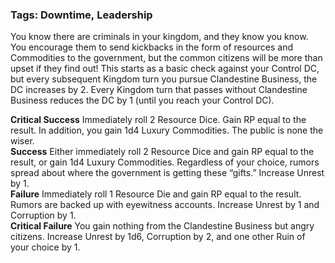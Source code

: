 ### Tags: Downtime, Leadership

You know there are criminals in your kingdom, and they know you know. You encourage them to send kickbacks in the form of resources and Commodities to the government, but the common citizens will be more than upset if they find out! This starts as a basic check against your Control DC, but every subsequent Kingdom turn you pursue Clandestine Business, the DC increases by 2. Every Kingdom turn that passes without Clandestine Business reduces the DC by 1 (until you reach your Control DC).  
  
**Critical Success** Immediately roll 2 Resource Dice. Gain RP equal to the result. In addition, you gain 1d4 Luxury Commodities. The public is none the wiser.  
**Success** Either immediately roll 2 Resource Dice and gain RP equal to the result, or gain 1d4 Luxury Commodities. Regardless of your choice, rumors spread about where the government is getting these “gifts.” Increase Unrest by 1.  
**Failure** Immediately roll 1 Resource Die and gain RP equal to the result. Rumors are backed up with eyewitness accounts. Increase Unrest by 1 and Corruption by 1.  
**Critical Failure** You gain nothing from the Clandestine Business but angry citizens. Increase Unrest by 1d6, Corruption by 2, and one other Ruin of your choice by 1.
